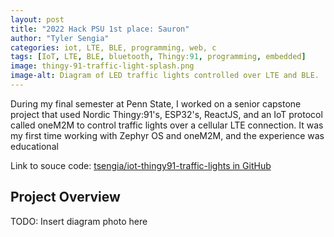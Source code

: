 ```yaml
---
layout: post
title: "2022 Hack PSU 1st place: Sauron"
author: "Tyler Sengia"
categories: iot, LTE, BLE, programming, web, c
tags: [IoT, LTE, BLE, bluetooth, Thingy:91, programming, embedded]
image: thingy-91-traffic-light-splash.png
image-alt: Diagram of LED traffic lights controlled over LTE and BLE.
---
```


During my final semester at Penn State, I worked on a senior capstone project that used Nordic Thingy:91's, ESP32's, ReactJS, and an IoT protocol called oneM2M to control traffic lights over a cellular LTE connection. It was my first time working with Zephyr OS and oneM2M, and the experience was educational

<div class="note" >
  Link to souce code: <a href="https://github.com/tsengia/iot-thingy91-traffic-lights" >tsengia/iot-thingy91-traffic-lights in GitHub</a><br />
</div>

## Project Overview
TODO: Insert diagram photo here
